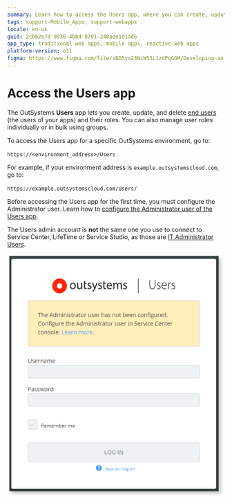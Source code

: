 ```yaml
---
summary: Learn how to access the Users app, where you can create, update, and delete end users (users of your applications) and their roles.
tags: support-Mobile_Apps; support-webapps
locale: en-us
guid: 2cbb2e7d-9936-4bb4-8791-240ade1d1ad6
app_type: traditional web apps, mobile apps, reactive web apps
platform-version: o11
figma: https://www.figma.com/file/iBD5yo23NiW53L1zdPqGGM/Developing-an-Application?type=design&node-id=280%3A44&mode=design&t=vStGeN187wwjAjiU-1
---
```


# Access the Users app

The OutSystems **Users** app lets you create, update, and delete [end users](intro.md) (the users of your apps) and their roles. You can also manage user roles individually or in bulk using groups.

To access the Users app for a specific OutSystems environment, go to:

`https://<environment_address>/Users`

For example, if your environment address is `example.outsystemscloud.com`, go to:

`https://example.outsystemscloud.com/Users/`

Before accessing the Users app for the first time, you must configure the Administrator user. Learn how to [configure the Administrator user of the Users app](configure-admin.md).

<div class="info" markdown="1">

The Users admin account is **not** the same one you use to connect to Service Center, LifeTime or Service Studio, as those are [IT Administrator Users](../../../managing-the-applications-lifecycle/manage-it-teams/intro.md).

</div>

![Screenshot of the Users app first login screen prompting for Administrator configuration](images/users-app-first-login-usr.png "Users App First Login Screen")

